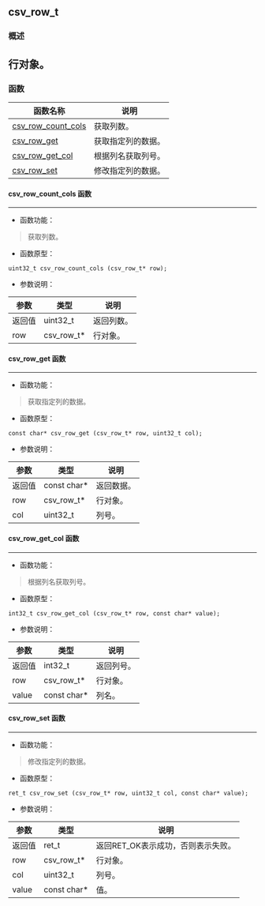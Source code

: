## csv\_row\_t
### 概述
行对象。
----------------------------------
### 函数
<p id="csv_row_t_methods">

| 函数名称 | 说明 | 
| -------- | ------------ | 
| <a href="#csv_row_t_csv_row_count_cols">csv\_row\_count\_cols</a> | 获取列数。 |
| <a href="#csv_row_t_csv_row_get">csv\_row\_get</a> | 获取指定列的数据。 |
| <a href="#csv_row_t_csv_row_get_col">csv\_row\_get\_col</a> | 根据列名获取列号。 |
| <a href="#csv_row_t_csv_row_set">csv\_row\_set</a> | 修改指定列的数据。 |
#### csv\_row\_count\_cols 函数
-----------------------

* 函数功能：

> <p id="csv_row_t_csv_row_count_cols">获取列数。

* 函数原型：

```
uint32_t csv_row_count_cols (csv_row_t* row);
```

* 参数说明：

| 参数 | 类型 | 说明 |
| -------- | ----- | --------- |
| 返回值 | uint32\_t | 返回列数。 |
| row | csv\_row\_t* | 行对象。 |
#### csv\_row\_get 函数
-----------------------

* 函数功能：

> <p id="csv_row_t_csv_row_get">获取指定列的数据。

* 函数原型：

```
const char* csv_row_get (csv_row_t* row, uint32_t col);
```

* 参数说明：

| 参数 | 类型 | 说明 |
| -------- | ----- | --------- |
| 返回值 | const char* | 返回数据。 |
| row | csv\_row\_t* | 行对象。 |
| col | uint32\_t | 列号。 |
#### csv\_row\_get\_col 函数
-----------------------

* 函数功能：

> <p id="csv_row_t_csv_row_get_col">根据列名获取列号。

* 函数原型：

```
int32_t csv_row_get_col (csv_row_t* row, const char* value);
```

* 参数说明：

| 参数 | 类型 | 说明 |
| -------- | ----- | --------- |
| 返回值 | int32\_t | 返回列号。 |
| row | csv\_row\_t* | 行对象。 |
| value | const char* | 列名。 |
#### csv\_row\_set 函数
-----------------------

* 函数功能：

> <p id="csv_row_t_csv_row_set">修改指定列的数据。

* 函数原型：

```
ret_t csv_row_set (csv_row_t* row, uint32_t col, const char* value);
```

* 参数说明：

| 参数 | 类型 | 说明 |
| -------- | ----- | --------- |
| 返回值 | ret\_t | 返回RET\_OK表示成功，否则表示失败。 |
| row | csv\_row\_t* | 行对象。 |
| col | uint32\_t | 列号。 |
| value | const char* | 值。 |
